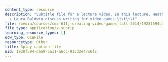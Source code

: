 ```yaml
---
content_type: resource
description: "Subtitle file for a lecture video. In this lecture, Heather Albano and\
  \ Laura Baldwin discuss writing for video games.\t\t\t\t"
file: /media/courses/cms-611j-creating-video-games-fall-2014/1928f594daa95a11a6cc915d2e47c6f2_5wHMEQkFzvE.vtt
file_type: application/x-subrip
learning_resource_types: []
ocw_type: OCWFile
resourcetype: Other
title: 3play caption file
uid: 1928f594-daa9-5a11-a6cc-915d2e47c6f2
---
```

